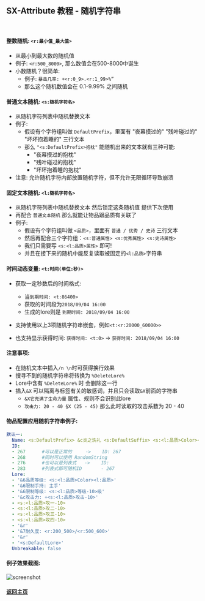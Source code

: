 ## SX-Attribute 教程 - 随机字符串

<br>

#### 整数随机: `<r:最小值_最大值>`

* 从最小到最大数的随机值
* 例子: `<r:500_8000>`, 那么数值会在500-8000中诞生
* 小数随机？很简单:
  * 例子: `暴击几率: +<r:0_9>.<r:1_99>%”`
  * 那么这个随机数值会在 0.1-9.99% 之间随机

#### 普通文本随机: `<s:随机字符名>`

* 从随机字符列表中随机替换文本
* 例子: 
  * 假设有个字符组叫做 `DefaultPrefix`，里面有 "夜幕摸过的" "残叶碰过的" "坏坏抱着睡的" 三行文本
  * 那么 `"<s:DefaultPrefix>抱枕"` 能随机出来的文本就有三种可能:
    * "夜幕摸过的抱枕"
    * "残叶碰过的抱枕"
    * "坏坏抱着睡的抱枕"
* 注意: 允许随机字符内部放置随机字符，但不允许无限循环导致崩溃

#### 固定文本随机: `<l:随机字符名>`

* 从随机字符列表中随机替换文本 然后锁定这条随机值 提供下次使用
* 再配合 `普通文本随机` 那么就能让物品跟品质有关联了
* 例子:
  * 假设有个字符组叫做 `<品质>`，里面有 ` 普通 / 优秀 / 史诗 ` 三行文本
  * 然后再配合三个字符组：`<s:普通属性> <s:优秀属性> <s:史诗属性>`
  * 我们只需要写 `<s:<l:品质>属性>` 即可!
  * 并且在接下来的随机中能反复读取被固定的`<l:品质>`字符串

#### 时间动态变量: `<t:时间(单位:秒)>`

* 获取一定秒数后的时间格式:
  * 当`到期时间: <t:86400>` 
  * 获取的时间段为`2018/09/04 16:00`
  * 生成的lore则是 `到期时间: 2018/09/04 16:00`


* 支持使用以上3项随机字符串嵌套，例如`<t:<r:20000_60000>>`
* 也支持显示获得时间: `获得时间: <t:0>` -> `获得时间: 2018/09/04 16:00`

#### 注意事项:

* 在随机文本中插入`/n \n`时可获得换行效果
* 搜寻不到的随机字符串将转换为 `%DeleteLore%`
* Lore中含有 `%DeleteLore%` 时 会删除这一行
* 插入`&X` 可以隔离与标签有关的敏感词，并且只会读取`&X`前面的字符串
  * `&X它充满了生命力量` 属性、规则不会识别此lore
  * `攻击力: 20 - 40 §X (25 - 45)` 那么此时读取的攻击系数为 20 - 40
  
#### 物品配置应用随机字符串例子:

```yml
默认一:
  Name: <s:DefaultPrefix> &c炎之洗礼 <s:DefaultSuffix> <s:<l:品质>Color><l:品质>
  ID:         
  - 267      #可以是正常的     ->    ID: 267
  - 268      #同时可以使用 RandomString
  - 276      #也可以是列表式   ->    ID:
  - 283      #列表式即可随机ID       - 267
  Lore:
  - '&6品质等级: <s:<l:品质>Color><l:品质>'
  - '&6限制手持: 主手'
  - '&6限制等级: <s:<l:品质>等级-10>级'
  - '&c攻击力: +<s:<l:品质>攻击-10>'
  - <s:<l:品质>攻一-10>
  - <s:<l:品质>攻二-10>
  - <s:<l:品质>攻三-10>
  - <s:<l:品质>攻四-10>
  - '&r'
  - '&7耐久度: <r:200_500>/<r:500_600>'
  - '&r'
  - '<s:DefaultLore>'
  Unbreakable: false
```

#### 例子效果截图:

![screenshot](https://i.loli.net/2018/06/06/5b178cf28cb0f.jpg)

#### [返回主页](../../README.md)
